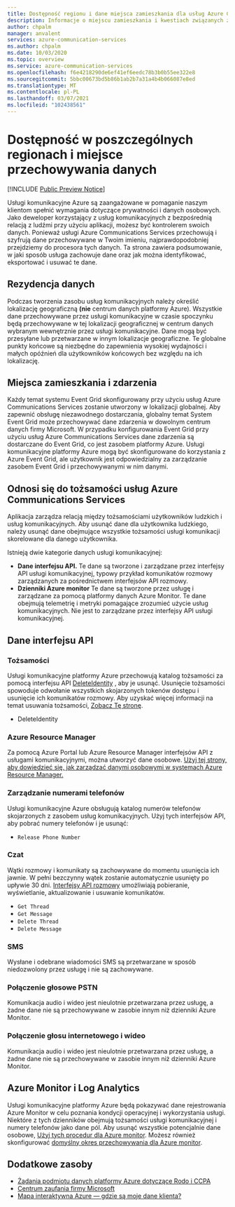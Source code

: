 ```yaml
---
title: Dostępność regionu i dane miejsca zamieszkania dla usług Azure Communication Services
description: Informacje o miejscu zamieszkania i kwestiach związanych z ochroną prywatności w usłudze Azure Communications Services
author: chpalm
manager: anvalent
services: azure-communication-services
ms.author: chpalm
ms.date: 10/03/2020
ms.topic: overview
ms.service: azure-communication-services
ms.openlocfilehash: f6e4218290de6ef41ef6eedc78b3b0b55ee322e8
ms.sourcegitcommit: 5bbc00673bd5b86b1ab2b7a31a4b4b066087e8ed
ms.translationtype: MT
ms.contentlocale: pl-PL
ms.lasthandoff: 03/07/2021
ms.locfileid: "102438561"
---
```

# <a name="region-availability-and-data-residency"></a>Dostępność w poszczególnych regionach i miejsce przechowywania danych

[!INCLUDE [Public Preview Notice](../includes/public-preview-include.md)]

Usługi komunikacyjne Azure są zaangażowane w pomaganie naszym klientom spełnić wymagania dotyczące prywatności i danych osobowych. Jako deweloper korzystający z usług komunikacyjnych z bezpośrednią relacją z ludźmi przy użyciu aplikacji, możesz być kontrolerem swoich danych. Ponieważ usługi Azure Communications Services przechowują i szyfrują dane przechowywane w Twoim imieniu, najprawdopodobniej przejdziemy do procesora tych danych. Ta strona zawiera podsumowanie, w jaki sposób usługa zachowuje dane oraz jak można identyfikować, eksportować i usuwać te dane.

## <a name="data-residency"></a>Rezydencja danych

Podczas tworzenia zasobu usług komunikacyjnych należy określić lokalizację geograficzną **(nie** centrum danych platformy Azure). Wszystkie dane przechowywane przez usługi komunikacyjne w czasie spoczynku będą przechowywane w tej lokalizacji geograficznej w centrum danych wybranym wewnętrznie przez usługi komunikacyjne. Dane mogą być przesyłane lub przetwarzane w innym lokalizacje geograficzne. Te globalne punkty końcowe są niezbędne do zapewnienia wysokiej wydajności i małych opóźnień dla użytkowników końcowych bez względu na ich lokalizację.

## <a name="data-residency-and-events"></a>Miejsca zamieszkania i zdarzenia

Każdy temat systemu Event Grid skonfigurowany przy użyciu usług Azure Communications Services zostanie utworzony w lokalizacji globalnej. Aby zapewnić obsługę niezawodnego dostarczania, globalny temat System Event Grid może przechowywać dane zdarzenia w dowolnym centrum danych firmy Microsoft. W przypadku konfigurowania Event Grid przy użyciu usług Azure Communications Services dane zdarzenia są dostarczane do Event Grid, co jest zasobem platformy Azure. Usługi komunikacyjne platformy Azure mogą być skonfigurowane do korzystania z Azure Event Grid, ale użytkownik jest odpowiedzialny za zarządzanie zasobem Event Grid i przechowywanymi w nim danymi.

## <a name="relating-humans-to-azure-communication-services-identities"></a>Odnosi się do tożsamości usług Azure Communications Services

Aplikacja zarządza relacją między tożsamościami użytkowników ludzkich i usług komunikacyjnych. Aby usunąć dane dla użytkownika ludzkiego, należy usunąć dane obejmujące wszystkie tożsamości usługi komunikacji skorelowane dla danego użytkownika.

Istnieją dwie kategorie danych usługi komunikacyjnej:
- **Dane interfejsu API.** Te dane są tworzone i zarządzane przez interfejsy API usługi komunikacyjnej, typowy przykład komunikatów rozmowy zarządzanych za pośrednictwem interfejsów API rozmowy.
- **Dzienniki Azure monitor** Te dane są tworzone przez usługę i zarządzane za pomocą platformy danych Azure Monitor. Te dane obejmują telemetrię i metryki pomagające zrozumieć użycie usług komunikacyjnych. Nie jest to zarządzane przez interfejsy API usługi komunikacyjnej.

## <a name="api-data"></a>Dane interfejsu API

### <a name="identities"></a>Tożsamości

Usługi komunikacyjne platformy Azure przechowują katalog tożsamości za pomocą interfejsu API [DeleteIdentity](/rest/api/communication/communicationidentity/delete) , aby je usunąć. Usunięcie tożsamości spowoduje odwołanie wszystkich skojarzonych tokenów dostępu i usunięcie ich komunikatów rozmowy. Aby uzyskać więcej informacji na temat usuwania tożsamości, [Zobacz Tę stronę](../quickstarts/access-tokens.md).

- DeleteIdentity

### <a name="azure-resource-manager"></a>Azure Resource Manager

Za pomocą Azure Portal lub Azure Resource Manager interfejsów API z usługami komunikacyjnymi, można utworzyć dane osobowe. [Użyj tej strony, aby dowiedzieć się, jak zarządzać danymi osobowymi w systemach Azure Resource Manager.](../../azure-resource-manager/management/resource-manager-personal-data.md)

### <a name="telephone-number-management"></a>Zarządzanie numerami telefonów

Usługi komunikacyjne Azure obsługują katalog numerów telefonów skojarzonych z zasobem usług komunikacyjnych. Użyj tych interfejsów API, aby pobrać numery telefonów i je usunąć:
- `Release Phone Number`

### <a name="chat"></a>Czat

Wątki rozmowy i komunikaty są zachowywane do momentu usunięcia ich jawnie. W pełni bezczynny wątek zostanie automatycznie usunięty po upływie 30 dni. [Interfejsy API rozmowy](/rest/api/communication/chat/deletechatmessage/deletechatmessage) umożliwiają pobieranie, wyświetlanie, aktualizowanie i usuwanie komunikatów.

- `Get Thread`
- `Get Message`
- `Delete Thread`
- `Delete Message`

### <a name="sms"></a>SMS

Wysłane i odebrane wiadomości SMS są przetwarzane w sposób niedozwolony przez usługę i nie są zachowywane. 

### <a name="pstn-voice-calling"></a>Połączenie głosowe PSTN

Komunikacja audio i wideo jest nieulotnie przetwarzana przez usługę, a żadne dane nie są przechowywane w zasobie innym niż dzienniki Azure Monitor.

### <a name="internet-voice-and-video-calling"></a>Połączenie głosu internetowego i wideo

Komunikacja audio i wideo jest nieulotnie przetwarzana przez usługę, a żadne dane nie są przechowywane w zasobie innym niż dzienniki Azure Monitor.

## <a name="azure-monitor-and-log-analytics"></a>Azure Monitor i Log Analytics

Usługi komunikacyjne platformy Azure będą pokazywać dane rejestrowania Azure Monitor w celu poznania kondycji operacyjnej i wykorzystania usługi. Niektóre z tych dzienników obejmują tożsamości usługi komunikacyjnej i numery telefonów jako dane pól. Aby usunąć wszystkie potencjalnie dane osobowe, [Użyj tych procedur dla Azure monitor](../../azure-monitor/logs/personal-data-mgmt.md). Możesz również skonfigurować [domyślny okres przechowywania dla Azure monitor](../../azure-monitor/logs/manage-cost-storage.md).

## <a name="additional-resources"></a>Dodatkowe zasoby

- [Żądania podmiotu danych platformy Azure dotyczące Rodo i CCPA](/microsoft-365/compliance/gdpr-dsr-azure?preserve-view=true&view=o365-worldwide)
- [Centrum zaufania firmy Microsoft](https://www.microsoft.com/trust-center/privacy/data-location)
- [Mapa interaktywna Azure — gdzie są moje dane klienta?](https://azuredatacentermap.azurewebsites.net/)
